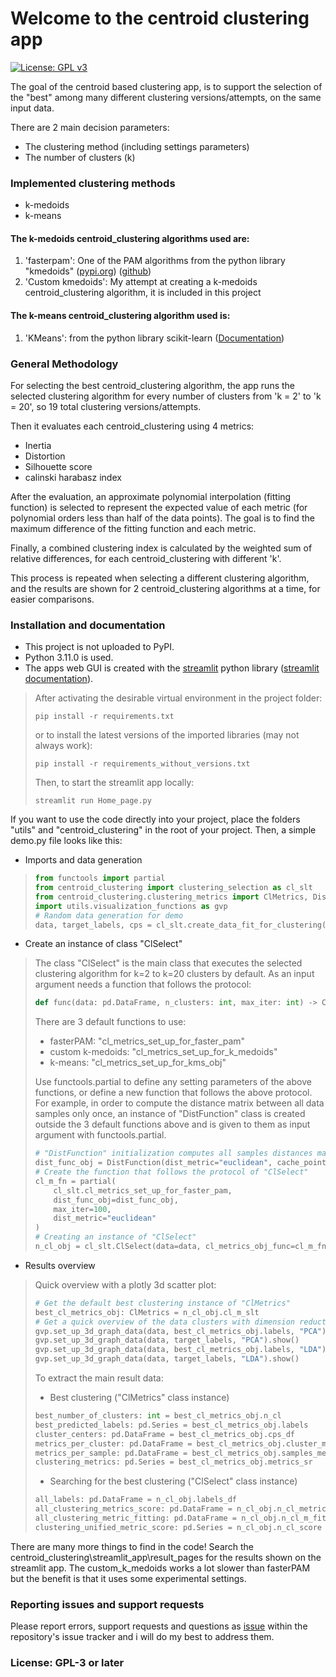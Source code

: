 # Welcome to the centroid clustering app
[![License: GPL v3](https://img.shields.io/badge/License-GPLv3-blue.svg)](https://www.gnu.org/licenses/gpl-3.0)

The goal of the centroid based clustering app, is to support the selection 
of the "best" among many different clustering versions/attempts, 
on the same input data. 
        
There are 2 main decision parameters: 
- The clustering method (including settings parameters)
- The number of clusters (k)

### Implemented clustering methods
- k-medoids
- k-means

#### The k-medoids centroid_clustering algorithms used are:  
1. 'fasterpam': One of the PAM algorithms from the python library "kmedoids"
([pypi.org](https://pypi.org/project/kmedoids/)) 
([github](https://github.com/kno10/python-kmedoids)) 
2. 'Custom kmedoids': My attempt at creating a k-medoids centroid_clustering algorithm, it is included in this project 

#### The k-means centroid_clustering algorithm used is:
1. 'KMeans': from the python library scikit-learn
([Documentation](https://scikit-learn.org/1.5/modules/generated/sklearn.cluster.KMeans.html))

### General Methodology

For selecting the best centroid_clustering algorithm, the app runs the selected clustering algorithm 
for every number of clusters from 'k = 2' to 'k = 20', so 19 total clustering versions/attempts. 
        
Then it evaluates each centroid_clustering using 4 metrics:
- Inertia
- Distortion
- Silhouette score
- calinski harabasz index

After the evaluation, an approximate polynomial interpolation (fitting function)
is selected to represent the expected value of each metric 
(for polynomial orders less than half of the data points).
The goal is to find the maximum difference of the fitting function and each metric.

Finally, a combined clustering index is calculated by the weighted sum of relative differences, 
for each centroid_clustering with different 'k'.

This process is repeated when selecting a different clustering algorithm, 
and the results are shown for 2 centroid_clustering algorithms at a time, for easier comparisons.    

### Installation and documentation

- This project is not uploaded to PyPI. 
- Python 3.11.0 is used.
- The apps web GUI is created with the [streamlit](https://streamlit.io/) 
python library ([streamlit documentation](https://docs.streamlit.io/)). 

>After activating the desirable virtual environment in the project folder:
>
>`pip install -r requirements.txt`
>
>or to install the latest versions of the imported libraries (may not always work):
>
>`pip install -r requirements_without_versions.txt`
> 
> Then, to start the streamlit app locally:
> 
>`streamlit run Home_page.py`
> 

If you want to use the code directly into your project, 
place the folders "utils" and "centroid_clustering" in the root of your project.
Then, a simple demo.py file looks like this:

- Imports and data generation
> ```python
> from functools import partial
> from centroid_clustering import clustering_selection as cl_slt
> from centroid_clustering.clustering_metrics import ClMetrics, DistFunction
> import utils.visualization_functions as gvp
> # Random data generation for demo
> data, target_labels, cps = cl_slt.create_data_fit_for_clustering()
> ```

- Create an instance of class "ClSelect" 
> The class "ClSelect" is the main class that executes the 
> selected clustering algorithm for k=2 to k=20 clusters by default.
> As an input argument needs a function that follows the protocol: 
> ```python
> def func(data: pd.DataFrame, n_clusters: int, max_iter: int) -> ClMetrics:
> ```
> There are 3 default functions to use: 
> - fasterPAM: "cl_metrics_set_up_for_faster_pam"
> - custom k-medoids: "cl_metrics_set_up_for_k_medoids"
> - k-means: "cl_metrics_set_up_for_kms_obj"
>
> Use functools.partial to define any setting parameters of the above functions, 
> or define a new function that follows the above protocol.
> For example, in order to compute the distance matrix between all data samples only once, 
> an instance of "DistFunction" class is created outside the 3 default functions above 
> and is given to them as input argument with functools.partial.
> 
> ```python
> # "DistFunction" initialization computes all samples distances matrix
> dist_func_obj = DistFunction(dist_metric="euclidean", cache_points=data)
> # Create the function that follows the protocol of "ClSelect"
> cl_m_fn = partial(
>     cl_slt.cl_metrics_set_up_for_faster_pam, 
>     dist_func_obj=dist_func_obj, 
>     max_iter=100, 
>     dist_metric="euclidean"
> )
> # Creating an instance of "ClSelect"
> n_cl_obj = cl_slt.ClSelect(data=data, cl_metrics_obj_func=cl_m_fn, min_n_cl=2, max_n_cl=20, n_iter=100)
> ```

- Results overview
> Quick overview with a plotly 3d scatter plot:
>```python
> # Get the default best clustering instance of "ClMetrics"
> best_cl_metrics_obj: ClMetrics = n_cl_obj.cl_m_slt
> # Get a quick overview of the data clusters with dimension reduction of the features (samples columns)
> gvp.set_up_3d_graph_data(data, best_cl_metrics_obj.labels, "PCA").show()
> gvp.set_up_3d_graph_data(data, target_labels, "PCA").show()
> gvp.set_up_3d_graph_data(data, best_cl_metrics_obj.labels, "LDA").show()
> gvp.set_up_3d_graph_data(data, target_labels, "LDA").show()
> ```
> To extract the main result data:
> - Best clustering ("ClMetrics" class instance) 
> ```python 
> best_number_of_clusters: int = best_cl_metrics_obj.n_cl
> best_predicted_labels: pd.Series = best_cl_metrics_obj.labels
> cluster_centers: pd.DataFrame = best_cl_metrics_obj.cps_df
> metrics_per_cluster: pd.DataFrame = best_cl_metrics_obj.cluster_metrics_df
> metrics_per_sample: pd.DataFrame = best_cl_metrics_obj.samples_metrics_df
> clustering_metrics: pd.Series = best_cl_metrics_obj.metrics_sr
> ```
>  - Searching for the best clustering ("ClSelect" class instance)
> ```python
> all_labels: pd.DataFrame = n_cl_obj.labels_df
> all_clustering_metrics_score: pd.DataFrame = n_cl_obj.n_cl_metrics
> all_clustering_metric_fitting: pd.DataFrame = n_cl_obj.n_cl_m_fit
> clustering_unified_metric_score: pd.Series = n_cl_obj.n_cl_score
> ```

There are many more things to find in the code! 
Search the centroid_clustering\streamlit_app\result_pages for the results shown on the streamlit app. 
The custom_k_medoids works a lot slower than fasterPAM but the benefit is that it uses some experimental settings.

### Reporting issues and support requests

Please report errors, support requests and questions as 
[issue](https://github.com/DimFragk/Centroid-clustering-app/issues) 
within the repository's issue tracker and i will do my best to address them.

### License: GPL-3 or later
